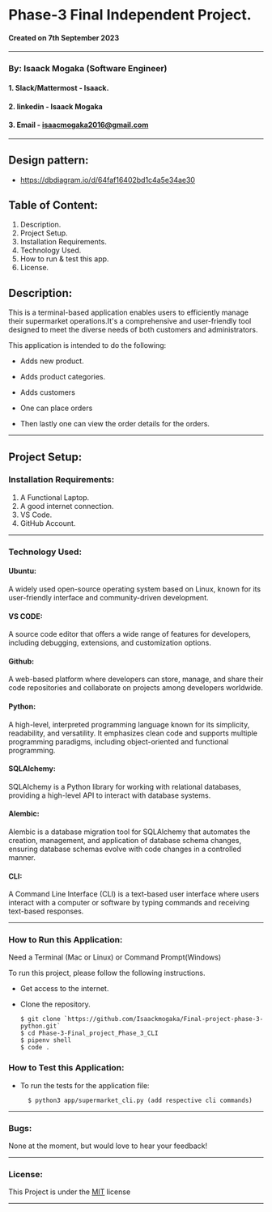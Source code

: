 # Phase-3 Final Independent Project.
#### Created on 7th September 2023
---
### By: Isaack Mogaka (Software Engineer)
#### 1. Slack/Mattermost - Isaack.
#### 2. linkedin - Isaack Mogaka
#### 3. Email - isaacmogaka2016@gmail.com
---

## Design pattern:

* https://dbdiagram.io/d/64faf16402bd1c4a5e34ae30

## Table of Content:

1. Description.
2. Project Setup.
4. Installation Requirements.
5. Technology Used.
6. How to run & test this app.
7. License.

## Description:

This is a terminal-based application enables users to efficiently manage their supermarket operations.It's a comprehensive and user-friendly tool designed to meet the diverse needs of both customers and  administrators.

This application is intended to do the following:

* Adds new product.

* Adds product categories.

* Adds customers

* One can place orders

* Then lastly one can view the order details for the orders.

---
## Project Setup:

### Installation Requirements:
1. A Functional Laptop.
2. A good internet connection.
3. VS Code.
4. GitHub Account.
---

### Technology Used:

#### Ubuntu:
A widely used open-source operating system based on Linux, known for its user-friendly interface and community-driven development.

#### VS CODE:
A source code editor that offers a wide range of features for developers, including debugging, extensions, and customization options.

#### Github:
A web-based platform where developers can store, manage, and share their code repositories and collaborate on projects among developers worldwide.

#### Python:
A high-level, interpreted programming language known for its simplicity, readability, and versatility. It emphasizes clean code and supports multiple programming paradigms, including object-oriented and functional programming.

#### SQLAlchemy:
SQLAlchemy is a Python library for working with relational databases, providing a high-level API to interact with database systems.

#### Alembic:
Alembic is a database migration tool for SQLAlchemy that automates the creation, management, and application of database schema changes, ensuring database schemas evolve with code changes in a controlled manner.

#### CLI:
A Command Line Interface (CLI) is a text-based user interface where users interact with a computer or software by typing commands and receiving text-based responses.

---

### How to Run this Application:
Need a Terminal (Mac or Linux) or Command Prompt(Windows)

To run this project, please follow the following instructions.
* Get access to the internet.
* Clone the repository.

      $ git clone `https://github.com/Isaackmogaka/Final-project-phase-3-python.git`
      $ cd Phase-3-Final_project_Phase_3_CLI
      $ pipenv shell
      $ code .
      
### How to Test this Application:
* To run the tests for the application file:

        $ python3 app/supermarket_cli.py (add respective cli commands)

---

### Bugs:

None at the moment, but would love to hear your feedback!

---

### License:
This Project is under the [MIT](License) license

---